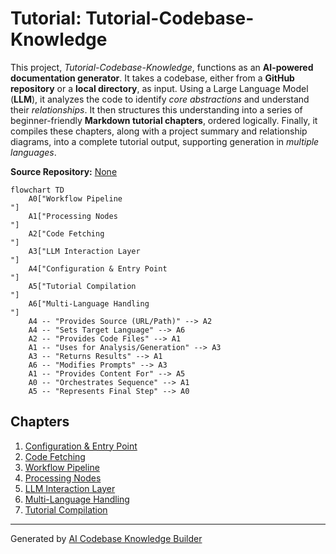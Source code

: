 # Tutorial: Tutorial-Codebase-Knowledge

This project, *Tutorial-Codebase-Knowledge*, functions as an **AI-powered documentation generator**. It takes a codebase, either from a **GitHub repository** or a **local directory**, as input. 
Using a Large Language Model (**LLM**), it analyzes the code to identify *core abstractions* and understand their *relationships*. 
It then structures this understanding into a series of beginner-friendly **Markdown tutorial chapters**, ordered logically. 
Finally, it compiles these chapters, along with a project summary and relationship diagrams, into a complete tutorial output, supporting generation in *multiple languages*.


**Source Repository:** [None](None)

```mermaid
flowchart TD
    A0["Workflow Pipeline
"]
    A1["Processing Nodes
"]
    A2["Code Fetching
"]
    A3["LLM Interaction Layer
"]
    A4["Configuration & Entry Point
"]
    A5["Tutorial Compilation
"]
    A6["Multi-Language Handling
"]
    A4 -- "Provides Source (URL/Path)" --> A2
    A4 -- "Sets Target Language" --> A6
    A2 -- "Provides Code Files" --> A1
    A1 -- "Uses for Analysis/Generation" --> A3
    A3 -- "Returns Results" --> A1
    A6 -- "Modifies Prompts" --> A3
    A1 -- "Provides Content For" --> A5
    A0 -- "Orchestrates Sequence" --> A1
    A5 -- "Represents Final Step" --> A0
```

## Chapters

1. [Configuration & Entry Point
](01_configuration___entry_point_.md)
2. [Code Fetching
](02_code_fetching_.md)
3. [Workflow Pipeline
](03_workflow_pipeline_.md)
4. [Processing Nodes
](04_processing_nodes_.md)
5. [LLM Interaction Layer
](05_llm_interaction_layer_.md)
6. [Multi-Language Handling
](06_multi_language_handling_.md)
7. [Tutorial Compilation
](07_tutorial_compilation_.md)


---

Generated by [AI Codebase Knowledge Builder](https://github.com/The-Pocket/Tutorial-Codebase-Knowledge)